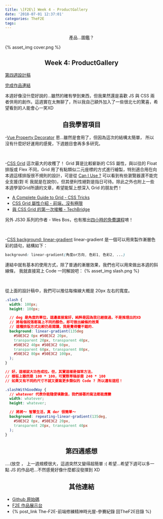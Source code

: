 ```yaml
---
title: \[F2E\] Week 4 - ProductGallery
date: '2018-07-01 12:37:01'
categories: TheF2E
tags:
---
```

<center>產品...圖鑑？</center>

<!-- more -->

{% asset_img cover.png %}

## <center>Week 4: ProductGallery</center>

[第四週設計稿](https://hexschool.github.io/THE_F2E_Design/week4-product%20gallery/)

[完成作品連結](https://wizardgreen.github.io/hexSchool-TheF2E-Showcase/#/week4)

本週好像沒什麼好說的...雖然的確有學到東西，但我果然還是喜歡 JS 與 CSS 兩者併用的創作。這週實在太無聊了，所以我自己額外加入了一些很北七的驚喜，希望看到的人能會心一笑XD

## <center>自我學習項目</center>

-[Vue Property Decorator](https://github.com/kaorun343/vue-property-decorator)
恩...雖然是會用了，但因為這次的結構太簡單，
所以沒有什麼好好運用的感覺，下週題目會再多多研究。

<br />

-[CSS Grid](https://css-tricks.com/snippets/css/complete-guide-grid/)
這次最大的收穫了！ Grid 算是比較嶄新的 CSS 屬性，與以往的 Float 排版或 Flex 不同，Grid 用了有點類似二元座標的方式進行繪製，特別適合用在向本週這樣排版很不規則的設計，可是從 [Can I Use ?](https://caniuse.com/#feat=css-grid) 可以看到有些瀏覽器還不能完全支援\(對 IE 我就是在說你\)，但其便利性絕對是指日可待。除此之外也附上一些本週學習Grid所讀的文章，希望能幫上想深入 Grid 的朋友們！

- [A Complete Guide to Grid - CSS Tricks](https://css-tricks.com/snippets/css/complete-guide-grid/)
- [CSS Grid 屬性介紹 - 前端，沒有極限](https://wcc723.github.io/css/2017/03/22/css-grid-layout/)
- [與 CSS Grid 的第一次接觸 - TechBridge](https://blog.techbridge.cc/2017/02/03/css-grid-intro/)

另外 JS30 系列的作者 - Wes Bos，也有推出[四小時的免費課程](https://cssgrid.io/)唷！

<br />

-[CSS background: linear-gradient](https://www.w3schools.com/css/css3_gradients.asp)
linear-gradient 是一個可以用來製作漸層色彩的語句，結構如下：
```CSS
background: linear-gradient(角度or方向, 色彩1, 色彩2, ...)
```
連結中就有基本的使用方式，除了普通的漸層效果，我們也可以用來做出本週的斜線條，
我就直接寫上 Code 一同解說吧：
{% asset_img slash.png %}

<br />

從上面的設計稿中，我們可以推估每條線大概是 20px 左右的寬度。
```CSS
.slash {
  width: 100px;
  height: 100px;

  // deg 是角度的單位，這邊直接寫好，純粹是因為我已經做過，不是推理出的XD
  // 將每個段落都寫上不同的顏色，即可做出線條的效果
  // 這種排版方式比較仍易閱讀，我是覺得蠻不錯的.
  background: linear-gradient(135deg
    #50E3C2 0px #50E3C2 20px,           
    transparent 20px, transparent 40px,
    #50E3C2 40px #50E3C2 60px,
    transparent 60px, transparent 80px,
    #50E3C2 80px #50E3C2 100px,
  );
}

// 好，這樣就大功告成拉。但，其實這樣是個笨方法，
// 樣板上雖然是 100 * 100，可實際草稿卻是 240 * 100
// 如果又有不同的尺寸不就又要寫更多類似的 Code ? 所以還有這招！

.slashWithGoodWay {
  // whatever 代表你能隨便填數值，我們接著的寫法都能應變
  width: whatever;
  height: whatever;

  // 將將～ 智慧生活，真 der 很簡單～
  background: repeating-linear-gradient(135deg,  
    #50E3C2 0px, #50E3C2 20px,
    transparent 20px, transparent 40px
  );
}
```

## <center>第四週感想</center>
....\(放空 ， 上一週規模很大，這週突然又變得超簡單 :\( 
希望...希望下週可以多一點 JS 的作品吧...不然感覺好像什麼都沒發揮到 XD

## <center>其他連結</center>
- [Github 原始碼](https://github.com/Wizardgreen/hexSchool-TheF2E-Showcase/)
- [F2E 作品展示台](https://wizardgreen.github.io/hexSchool-TheF2E-Showcase/#/)
- {% post_link The-F2E-前端修練精神時光屋-參賽紀錄 回TheF2E目錄 %}

